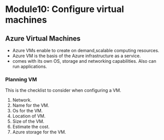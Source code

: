 
# Module10: Configure virtual machines

## Azure Virtual Machines

- Azure VMs enable to create on demand,scalable computing resources.
- Azure VM is the basis of the Azure infrastructure as a service.
- comes with its own OS, storage and networking capabilities. Also can run applications.

### Planning VM

This is the checklist to consider when configuring a VM.

1. Network.
2. Name for the VM.
3. Os for the VM.
4. Location of VM.
5. Size of the VM.
6. Estimate the cost.
7. Azure storage for the VM.


   
